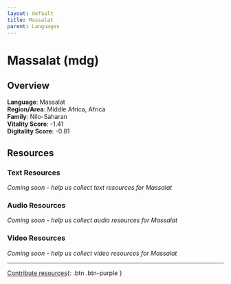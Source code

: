 ```yaml
---
layout: default
title: Massalat
parent: Languages
---
```


# Massalat (mdg)

## Overview

**Language**: Massalat  
**Region/Area**: Middle Africa, Africa  
**Family**: Nilo-Saharan  
**Vitality Score**: -1.41  
**Digitality Score**: -0.81  

## Resources

### Text Resources
*Coming soon - help us collect text resources for Massalat*

### Audio Resources
*Coming soon - help us collect audio resources for Massalat*

### Video Resources
*Coming soon - help us collect video resources for Massalat*

---

[Contribute resources](https://fairtrain.github.io/){: .btn .btn-purple }
